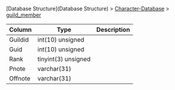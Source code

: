 [Database Structure](Database Structure) > [Character-Database](Character-Database) > [guild_member](guild_member)

Column | Type | Description
--- | --- | ---
Guildid | int(10) unsigned | 
Guid | int(10) unsigned | 
Rank | tinyint(3) unsigned | 
Pnote | varchar(31) | 
Offnote | varchar(31) | 
